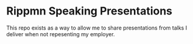# Rippmn Speaking Presentations
This repo exists as a way to allow me to share presentations from talks I deliver when not repesenting my employer.  
